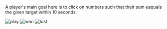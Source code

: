 A player's main goal here is to click on numbers such that their sum eaquals the given target within 10 seconds.

![play](https://user-images.githubusercontent.com/51356394/134706300-bc80667b-df0f-4dff-81c5-9ac821bcb7f3.jpg)
![won](https://user-images.githubusercontent.com/51356394/134706318-f34b964d-e5d0-4dd7-83ae-4ee4cdbc746e.jpg)
![lost](https://user-images.githubusercontent.com/51356394/134706340-9fa28f87-a9e6-4f30-9980-c7215b9a85be.jpg)

